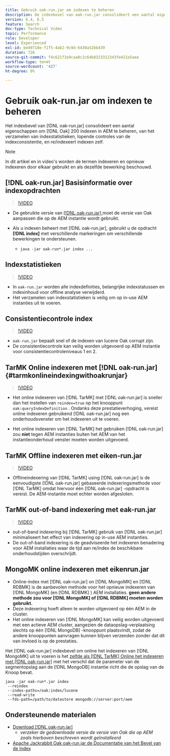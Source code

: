```yaml
---
title: Gebruik oak-run.jar om indexen te beheren
description: De indexbevel van oak-run.jar consolideert een aantal eigenschappen om de indexen van Oak in AEM te beheren, van het verzamelen van indexstatistieken, het runnen van indexconsistentiecontroles, en het re/indexeren van indexen zelf.
version: 6.4, 6.5
feature: Search
doc-type: Technical Video
topic: Performance
role: Developer
level: Experienced
exl-id: be49718e-f1f5-4ab2-9c9d-6430a52bb439
duration: 726
source-git-commit: f4c621f3a9caa8c2c64b8323312343fe421a5aee
workflow-type: tm+mt
source-wordcount: '427'
ht-degree: 0%

---
```


# Gebruik oak-run.jar om indexen te beheren

Het indexbevel van [!DNL oak-run.jar] consolideert een aantal eigenschappen om [!DNL Oak] 200 indexen in AEM te beheren, van het verzamelen van indexstatistieken, lopende controles van de indexconsistentie, en re/indexeert indexen zelf.

>[!NOTE]
>
>In dit artikel en in video&#39;s worden de termen indexeren en opnieuw indexeren door elkaar gebruikt en als dezelfde bewerking beschouwd.

## [!DNL oak-run.jar] Basisinformatie over indexopdrachten

>[!VIDEO](https://video.tv.adobe.com/v/21475?quality=12&learn=on)

* De gebruikte versie van [[!DNL oak-run.jar] ](https://repository.apache.org/service/local/artifact/maven/redirect?r=releases&amp;g=org.apache.jackrabbit&amp;a=oak-run&amp;v=1.8.0) moet de versie van Oak aanpassen die op de AEM instantie wordt gebruikt.
* Als u indexen beheert met [!DNL oak-run.jar], gebruikt u de opdracht **[!DNL index]** met verschillende markeringen om verschillende bewerkingen te ondersteunen.

   * `java -jar oak-run*.jar index ...`

## Indexstatistieken

>[!VIDEO](https://video.tv.adobe.com/v/21477?quality=12&learn=on)

* In `oak-run.jar` worden alle indexdefinities, belangrijke indexstatussen en indexinhoud voor offline analyse verwijderd.
* Het verzamelen van indexstatistieken is veilig om op in-use AEM instanties uit te voeren.

## Consistentiecontrole index

>[!VIDEO](https://video.tv.adobe.com/v/21476?quality=12&learn=on)

* `oak-run.jar` bepaalt snel of de indexen van lucene Oak corrupt zijn.
* De consistentiecontrole kan veilig worden uitgevoerd op AEM instantie voor consistentiecontroleniveaus 1 en 2.

## TarMK Online indexeren met [!DNL oak-run.jar] {#tarmkonlineindexingwithoakrunjar}

>[!VIDEO](https://video.tv.adobe.com/v/21479?quality=12&learn=on)

* Het online indexeren van [!DNL TarMK] met [!DNL oak-run.jar] is sneller dan het instellen van `reindex=true` op het knooppunt `oak:queryIndexDefinition` . Ondanks deze prestatieverhoging, vereist online indexeren gebruikend [!DNL oak-run.jar] nog een onderhoudsvenster om het indexeren uit te voeren.

* Het online indexeren van [!DNL TarMK] het gebruiken [!DNL oak-run.jar] zou **niet** tegen AEM instanties buiten het AEM van het instantieonderhoud venster moeten worden uitgevoerd.

## TarMK Offline indexeren met eiken-run.jar

>[!VIDEO](https://video.tv.adobe.com/v/21478?quality=12&learn=on)

* Offlineindexering van [!DNL TarMK] using [!DNL oak-run.jar] is de eenvoudigste [!DNL oak-run.jar] gebaseerde indexeringsmethode voor [!DNL TarMK] omdat hiervoor één [!DNL oak-run.jar] -opdracht is vereist. De AEM-instantie moet echter worden afgesloten.

## TarMK out-of-band indexering met eak-run.jar

>[!VIDEO](https://video.tv.adobe.com/v/21480?quality=12&learn=on)

* out-of-band indexering bij [!DNL TarMK] gebruik van [!DNL oak-run.jar] minimaliseert het effect van indexering op in-use AEM instanties.
* De out-of-band indexering is de geadviseerde het indexeren benadering voor AEM installaties waar de tijd aan re/index de beschikbare onderhoudstijden overschrijdt.

## MongoMK online indexeren met eikenrun.jar

* Online-index met [!DNL oak-run.jar] on [!DNL MongoMK] en [!DNL RDBMK] is de aanbevolen methode voor het opnieuw indexeren van [!DNL MongoMK] (en [!DNL RDBMK] ) AEM installaties. **geen andere methode zou voor [!DNL MongoMK] of [!DNL RDBMK] moeten worden gebruikt.**
* Deze indexering hoeft alleen te worden uitgevoerd op één AEM in de cluster.
* Het online indexeren van [!DNL MongoMK] kan veilig worden uitgevoerd met een actieve AEM cluster, aangezien de dataopslag-verplaatsing slechts op één [!DNL MongoDB] -knooppunt plaatsvindt, zodat de andere knooppunten aanvragen kunnen blijven verzenden zonder dat dit van invloed is op de prestaties.

Het [!DNL oak-run.jar] indexbevel om online het indexeren van [!DNL MongoMK] uit te voeren is het [ zelfde als  [!DNL TarMK]  Online het indexeren met  [!DNL oak-run.jar]](#tarmkonlineindexingwithoakrunjar) met het verschil dat de parameter van de segmentopslag aan de [!DNL MongoDB] instantie richt die de opslag van de Knoop bevat.

```
java -jar oak-run*.jar index
 --reindex
 --index-paths=/oak:index/lucene
 --read-write
 --fds-path=/path/to/datastore mongodb://server:port/aem
```

## Ondersteunende materialen

* [ Download  [!DNL oak-run.jar] ](https://repository.apache.org/#nexus-search;gav~org.apache.jackrabbit~oak-run~~~~kw,versionexpand)
   * *verzeker de gedownloade versie de versie van Oak die op AEM zoals hierboven beschreven wordt geïnstalleerd*
* [ Apache Jackrabbit Oak oak-run.jar de Documentatie van het Bevel van de Index ](https://jackrabbit.apache.org/oak/docs/query/oak-run-indexing.html)
